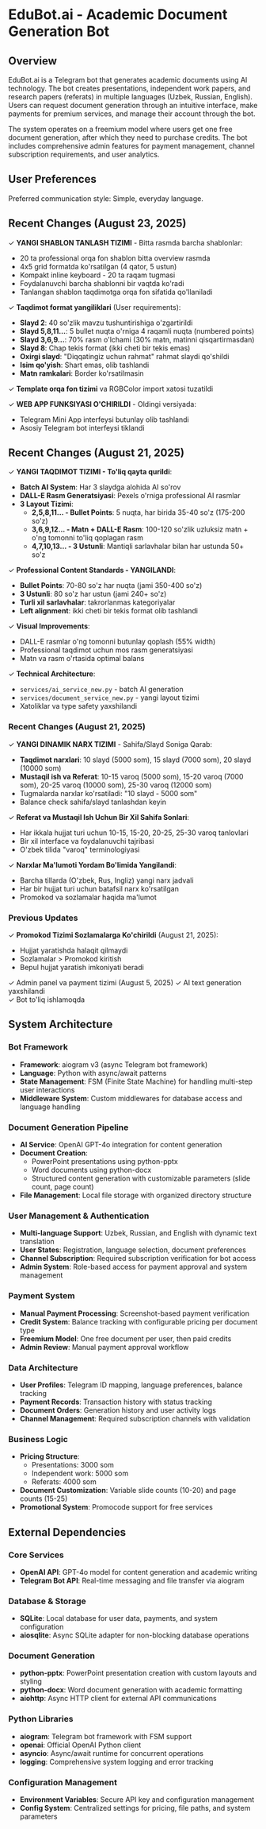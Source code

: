 # EduBot.ai - Academic Document Generation Bot

## Overview

EduBot.ai is a Telegram bot that generates academic documents using AI technology. The bot creates presentations, independent work papers, and research papers (referats) in multiple languages (Uzbek, Russian, English). Users can request document generation through an intuitive interface, make payments for premium services, and manage their account through the bot.

The system operates on a freemium model where users get one free document generation, after which they need to purchase credits. The bot includes comprehensive admin features for payment management, channel subscription requirements, and user analytics.

## User Preferences

Preferred communication style: Simple, everyday language.

## Recent Changes (August 23, 2025)

✓ **YANGI SHABLON TANLASH TIZIMI** - Bitta rasmda barcha shablonlar:
  - 20 ta professional orqa fon shablon bitta overview rasmda
  - 4x5 grid formatda ko'rsatilgan (4 qator, 5 ustun)
  - Kompakt inline keyboard - 20 ta raqam tugmasi
  - Foydalanuvchi barcha shablonni bir vaqtda ko'radi
  - Tanlangan shablon taqdimotga orqa fon sifatida qo'llaniladi

✓ **Taqdimot format yangiliklari** (User requirements):
  - **Slayd 2**: 40 so'zlik mavzu tushuntirishiga o'zgartirildi
  - **Slayd 5,8,11...**: 5 bullet nuqta o'rniga 4 raqamli nuqta (numbered points)
  - **Slayd 3,6,9...**: 70% rasm o'lchami (30% matn, matinni qisqartirmasdan)
  - **Slayd 8**: Chap tekis format (ikki cheti bir tekis emas)
  - **Oxirgi slayd**: "Diqqatingiz uchun rahmat" rahmat slaydi qo'shildi
  - **Isim qo'yish**: Shart emas, olib tashlandi
  - **Matn ramkalari**: Border ko'rsatilmasin

✓ **Template orqa fon tizimi** va RGBColor import xatosi tuzatildi

✓ **WEB APP FUNKSIYASI O'CHIRILDI** - Oldingi versiyada:
  - Telegram Mini App interfeysi butunlay olib tashlandi
  - Asosiy Telegram bot interfeysi tiklandi

## Recent Changes (August 21, 2025)

✓ **YANGI TAQDIMOT TIZIMI - To'liq qayta qurildi**:
  - **Batch AI System**: Har 3 slaydga alohida AI so'rov
  - **DALL-E Rasm Generatsiyasi**: Pexels o'rniga professional AI rasmlar
  - **3 Layout Tizimi**:
    - **2,5,8,11... - Bullet Points**: 5 nuqta, har birida 35-40 so'z (175-200 so'z)
    - **3,6,9,12... - Matn + DALL-E Rasm**: 100-120 so'zlik uzluksiz matn + o'ng tomonni to'liq qoplagan rasm
    - **4,7,10,13... - 3 Ustunli**: Mantiqli sarlavhalar bilan har ustunda 50+ so'z

✓ **Professional Content Standards - YANGILANDI**:
  - **Bullet Points**: 70-80 so'z har nuqta (jami 350-400 so'z)
  - **3 Ustunli**: 80 so'z har ustun (jami 240+ so'z)
  - **Turli xil sarlavhalar**: takrorlanmas kategoriyalar
  - **Left alignment**: ikki cheti bir tekis format olib tashlandi

✓ **Visual Improvements**:
  - DALL-E rasmlar o'ng tomonni butunlay qoplash (55% width)
  - Professional taqdimot uchun mos rasm generatsiyasi
  - Matn va rasm o'rtasida optimal balans

✓ **Technical Architecture**:
  - `services/ai_service_new.py` - batch AI generation
  - `services/document_service_new.py` - yangi layout tizimi
  - Xatoliklar va type safety yaxshilandi

### Recent Changes (August 21, 2025)

✓ **YANGI DINAMIK NARX TIZIMI** - Sahifa/Slayd Soniga Qarab:
  - **Taqdimot narxlari**: 10 slayd (5000 som), 15 slayd (7000 som), 20 slayd (10000 som)
  - **Mustaqil ish va Referat**: 10-15 varoq (5000 som), 15-20 varoq (7000 som), 20-25 varoq (10000 som), 25-30 varoq (12000 som)
  - Tugmalarda narxlar ko'rsatiladi: "10 slayd - 5000 som"
  - Balance check sahifa/slayd tanlashdan keyin

✓ **Referat va Mustaqil Ish Uchun Bir Xil Sahifa Sonlari**:
  - Har ikkala hujjat turi uchun 10-15, 15-20, 20-25, 25-30 varoq tanlovlari
  - Bir xil interface va foydalanuvchi tajribasi
  - O'zbek tilida "varoq" terminologiyasi

✓ **Narxlar Ma'lumoti Yordam Bo'limida Yangilandi**:
  - Barcha tillarda (O'zbek, Rus, Ingliz) yangi narx jadvali
  - Har bir hujjat turi uchun batafsil narx ko'rsatilgan
  - Promokod va sozlamalar haqida ma'lumot

### Previous Updates
✓ **Promokod Tizimi Sozlamalarga Ko'chirildi** (August 21, 2025):
  - Hujjat yaratishda halaqit qilmaydi
  - Sozlamalar > Promokod kiritish
  - Bepul hujjat yaratish imkoniyati beradi
  
✓ Admin panel va payment tizimi (August 5, 2025)
✓ AI text generation yaxshilandi  
✓ Bot to'liq ishlamoqda

## System Architecture

### Bot Framework
- **Framework**: aiogram v3 (async Telegram bot framework)
- **Language**: Python with async/await patterns
- **State Management**: FSM (Finite State Machine) for handling multi-step user interactions
- **Middleware System**: Custom middlewares for database access and language handling

### Document Generation Pipeline
- **AI Service**: OpenAI GPT-4o integration for content generation
- **Document Creation**: 
  - PowerPoint presentations using python-pptx
  - Word documents using python-docx
  - Structured content generation with customizable parameters (slide count, page count)
- **File Management**: Local file storage with organized directory structure

### User Management & Authentication
- **Multi-language Support**: Uzbek, Russian, and English with dynamic text translation
- **User States**: Registration, language selection, document preferences
- **Channel Subscription**: Required subscription verification for bot access
- **Admin System**: Role-based access for payment approval and system management

### Payment System
- **Manual Payment Processing**: Screenshot-based payment verification
- **Credit System**: Balance tracking with configurable pricing per document type
- **Freemium Model**: One free document per user, then paid credits
- **Admin Review**: Manual payment approval workflow

### Data Architecture
- **User Profiles**: Telegram ID mapping, language preferences, balance tracking
- **Payment Records**: Transaction history with status tracking
- **Document Orders**: Generation history and user activity logs
- **Channel Management**: Required subscription channels with validation

### Business Logic
- **Pricing Structure**: 
  - Presentations: 3000 som
  - Independent work: 5000 som
  - Referats: 4000 som
- **Document Customization**: Variable slide counts (10-20) and page counts (15-25)
- **Promotional System**: Promocode support for free services

## External Dependencies

### Core Services
- **OpenAI API**: GPT-4o model for content generation and academic writing
- **Telegram Bot API**: Real-time messaging and file transfer via aiogram

### Database & Storage
- **SQLite**: Local database for user data, payments, and system configuration
- **aiosqlite**: Async SQLite adapter for non-blocking database operations

### Document Generation
- **python-pptx**: PowerPoint presentation creation with custom layouts and styling
- **python-docx**: Word document generation with academic formatting
- **aiohttp**: Async HTTP client for external API communications

### Python Libraries
- **aiogram**: Telegram bot framework with FSM support
- **openai**: Official OpenAI Python client
- **asyncio**: Async/await runtime for concurrent operations
- **logging**: Comprehensive system logging and error tracking

### Configuration Management
- **Environment Variables**: Secure API key and configuration management
- **Config System**: Centralized settings for pricing, file paths, and system parameters